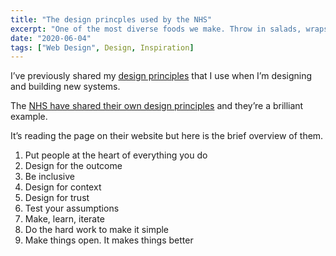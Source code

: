 ```yaml
---
title: "The design princples used by the NHS"
excerpt: "One of the most diverse foods we make. Throw in salads, wraps, sauces."
date: "2020-06-04"
tags: ["Web Design", Design, Inspiration]
---
```


I’ve previously shared my [design principles](/design-principles/) that I use when I’m designing and building new systems.

The [NHS have shared their own design principles](https://service-manual.nhs.uk/design-system/design-principles) and they’re a brilliant example.

It’s reading the page on their website but here is the brief overview of them.

1. Put people at the heart of everything you do
2. Design for the outcome
3. Be inclusive
4. Design for context
5. Design for trust
6. Test your assumptions
7. Make, learn, iterate
8. Do the hard work to make it simple
9. Make things open. It makes things better
